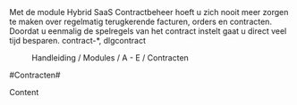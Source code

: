 <properties>
	<page>
		<title>Contracten</title>
		<description>Met de module Hybrid SaaS Contractbeheer hoeft u zich nooit meer zorgen te maken over regelmatig terugkerende facturen, orders en contracten. Doordat u eenmalig de spelregels van het contract instelt gaat u direct veel tijd besparen.</description>
		<context>contract-*, dlgcontract</context>
	</page>
	<menu>
		<position>Handleiding / Modules / A - E / Contracten</position>
		<title>Uitleg</title>
	</menu>
</properties>

#Contracten#

Content

